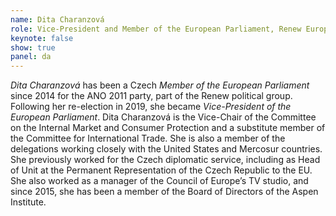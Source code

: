 ```yaml
---
name: Dita Charanzová
role: Vice-President and Member of the European Parliament, Renew Europe political group
keynote: false
show: true
panel: da
---
```


*Dita Charanzová* has been a Czech *Member of the European Parliament* since 2014 for the ANO 2011 party, part of the Renew political group. Following her re-election in 2019, she became *Vice-President of the European Parliament*. Dita Charanzová is the Vice-Chair of the Committee on the Internal Market and Consumer Protection and a substitute member of the Committee for International Trade. She is also a member of the delegations working closely with the United States and Mercosur countries. She previously worked for the Czech diplomatic service, including as Head of Unit at the Permanent Representation of the Czech Republic to the EU. She also worked as a manager of the Council of Europe’s TV studio, and since 2015, she has been a member of the Board of Directors of the Aspen Institute.
